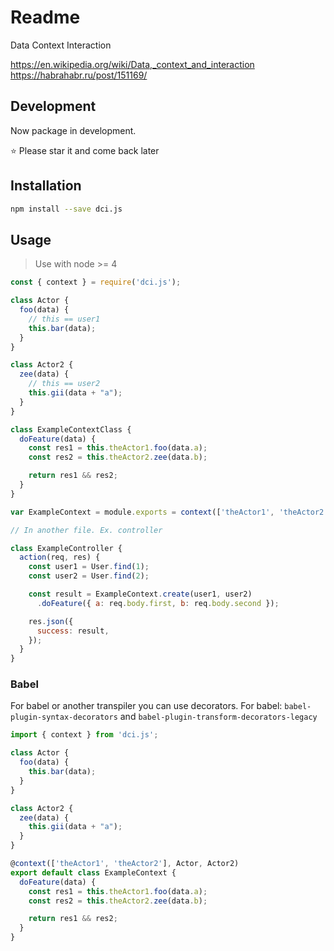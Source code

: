 # Readme

Data Context Interaction

https://en.wikipedia.org/wiki/Data,_context_and_interaction
https://habrahabr.ru/post/151169/


## Development

Now package in development.

:star: Please star it and come back later

## Installation

```bash
npm install --save dci.js
```

## Usage

> Use with node >= 4

```js
const { context } = require('dci.js');

class Actor {
  foo(data) {
    // this == user1
    this.bar(data);
  }
}

class Actor2 {
  zee(data) {
    // this == user2
    this.gii(data + "a");
  }
}

class ExampleContextClass {
  doFeature(data) {
    const res1 = this.theActor1.foo(data.a);
    const res2 = this.theActor2.zee(data.b);

    return res1 && res2;
  }
}

var ExampleContext = module.exports = context(['theActor1', 'theActor2'], Actor, Actor2)(ExampleContextClass);

// In another file. Ex. controller

class ExampleController {
  action(req, res) {
    const user1 = User.find(1);
    const user2 = User.find(2);

    const result = ExampleContext.create(user1, user2)
      .doFeature({ a: req.body.first, b: req.body.second });

    res.json({
      success: result,
    });
  }
}
```

### Babel

For babel or another transpiler you can use decorators.
For babel: `babel-plugin-syntax-decorators` and `babel-plugin-transform-decorators-legacy`


```js
import { context } from 'dci.js';

class Actor {
  foo(data) {
    this.bar(data);
  }
}

class Actor2 {
  zee(data) {
    this.gii(data + "a");
  }
}

@context(['theActor1', 'theActor2'], Actor, Actor2)
export default class ExampleContext {
  doFeature(data) {
    const res1 = this.theActor1.foo(data.a);
    const res2 = this.theActor2.zee(data.b);

    return res1 && res2;
  }
}
```
